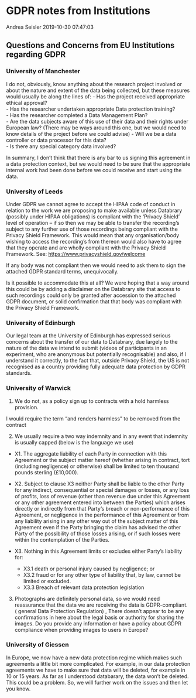 GDPR notes from Institutions
================
Andrea Seisler
2019-10-30 07:47:03

## Questions and Concerns from EU Institutions regarding GDPR

### University of Manchester

I do not, obviously, know anything about the research project involved
or about the nature and extent of the data being collected, but these
measures would usually be along the lines of: - Has the project received
appropriate ethical approval?  
\- Has the researcher undertaken appropriate Data protection training?  
\- Has the researcher completed a Data Management Plan?  
\- Are the data subjects aware of this use of their data and their
rights under European law? (There may be ways around this one, but we
would need to know details of the project before we could advise) - Will
we be a data controller or data processor for this data?  
\- Is there any special category data involved?

In summary, I don’t think that there is any bar to us signing this
agreement in a data protection context, but we would need to be sure
that the appropriate internal work had been done before we could receive
and start using the data.

### University of Leeds

Under GDPR we cannot agree to accept the HIPAA code of conduct in
relation to the work we are proposing to make available unless Databrary
(possibly under HIPAA obligations) is compliant with the ‘Privacy
Shield’ level of operation – if so then we may be able to transfer the
recording’s subject to any further use of those recordings being
compliant with the Privacy Shield Framework. This would mean that any
organisation/body wishing to access the recording’s from thereon would
also have to agree that they operate and are wholly compliant with the
Privacy Shield Framework. See: <https://www.privacyshield.gov/welcome>

If any body was not compliant then we would need to ask them to sign the
attached GDPR standard terms, unequivocally.

Is it possible to accommodate this at all? We were hoping that a way
around this could be by adding a disclaimer on the Databrary site that
access to such recordings could only be granted after accession to the
attached GDPR document, or solid confirmation that that body was
compliant with the Privacy Shield Framework.

### University of Edinburgh

Our legal team at the University of Edinburgh has expressed serious
concerns about the transfer of our data to Databrary, due largely to the
nature of the data we intend to submit (videos of participants in an
experiment, who are anonymous but potentially recognisable) and also, if
I understand it correctly, to the fact that, outside Privacy Shield, the
US is not recognised as a country providing fully adequate data
protection by GDPR standards.

### University of Warwick

1.  We do not, as a policy sign up to contracts with a hold harmless
    provision.

I would require the term “and renders harmless” to be removed from the
contract

2.  We usually require a two way indemnity and in any event that
    indemnity is usually capped (below is the language we use)

<!-- end list -->

  - X1. The aggregate liability of each Party in connection with this
    Agreement or the subject matter hereof (whether arising in contract,
    tort (including negligence) or otherwise) shall be limited to ten
    thousand pounds sterling (£10,000).

  - X2. Subject to clause X3 neither Party shall be liable to the other
    Party for any indirect, consequential or special damages or losses,
    or any loss of profits, loss of revenue (other than revenue due
    under this Agreement or any other agreement entered into between the
    Parties) which arises directly or indirectly from that Party’s
    breach or non-performance of this Agreement, or negligence in the
    performance of this Agreement or from any liability arising in any
    other way out of the subject matter of this Agreement even if the
    Party bringing the claim has advised the other Party of the
    possibility of those losses arising, or if such losses were within
    the contemplation of the Parties.

  - X3. Nothing in this Agreement limits or excludes either Party’s
    liability for:
    
      - X3.1 death or personal injury caused by negligence; or
      - X3.2 fraud or for any other type of liability that, by law,
        cannot be limited or excluded.  
      - X3.3 Breach of relevant data protection legislation

<!-- end list -->

3.  Photographs are definitely personal data, so we would need
    reassurance that the data we are receiving the data is
    GDPR-compliant. ( general Data Protection Regulation) , There
    doesn’t appear to be any confirmations in here about the legal
    basis or authority for sharing the images. Do you provide any
    information or have a policy about GDPR compliance when providing
    images to users in Europe?

### University of Giessen

In Europe, we now have a new data protection regime which makes such
agreements a little bit more complicated. For example, in our data
protection agreements we have to make sure that data will be deleted,
for example in 10 or 15 years. As far as I understood databarary, the
data won’t be deleted. This could be a problem. So, we will further work
on the issues and then let you know.
